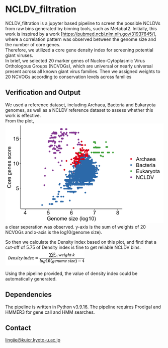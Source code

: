 # NCLDV_filtration
NCLDV_filtration is a jupyter based pipeline to screen the possible NCLDVs from raw bins generated by binning tools, such as Metabat2.
Initially, this work is inspired by a work [https://pubmed.ncbi.nlm.nih.gov/31937645/], where a correlation pattern was observed between the genome size and the number of core genes.  
Therefore, we utilized a core gene density index for screening potential giant viruses.  
In brief, we selected 20 marker genes of Nucleo-Cytoplasmic Virus Orthologous Groups (NCVOGs), which are universal or nearly universal present across all known giant virus families. Then we assigned weights to 20 NCVOGs according to conservation levels across families

## Verification and Output
We used a reference dataset, including Archaea, Bacteria and Eukaryota genomes, as well as a NCLDV reference dataset to assess whether this work is effective.  
From the plot,  
![Varification](./images/score_genome_dot.tiff)  
a clear seperation was observed. y-axis is the sum of weights of 20 NCVOGs and x-axis is the log10(genome size).

So then we calculate the Density index based on this plot, and find that a cut-off of 5.75 of Density index is fine to get reliable NCLDV bins.  
<img src="./images/equation.png" alt="equation" width="50%" />  

Using the pipeline provided, the value of density index could be automatically generated.

## Dependencies
The pipeline is written in Python v3.9.16.
The pipeline requires Prodigal and HMMER3 for gene call and HMM searches.

## Contact
lingjie@kuicr.kyoto-u.ac.jp

